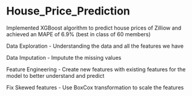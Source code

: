 # House_Price_Prediction
Implemented XGBoost algorithm to predict house prices of Zilliow and achieved an MAPE of 6.9% (best in class of 60 members)

Data Exploration - Understanding the data and all the features we have

Data Imputation - Imputute the missing values 

Feature Engineering - Create new features with existing features for the  model to better understand and predict

Fix Skewed features - Use BoxCox transformation to scale the features 
